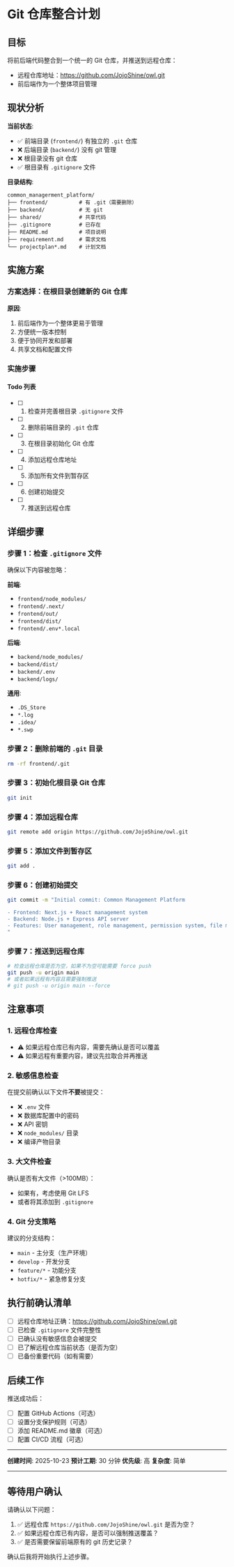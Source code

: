 # Git 仓库整合计划

## 目标

将前后端代码整合到一个统一的 Git 仓库，并推送到远程仓库：
- 远程仓库地址：https://github.com/JojoShine/owl.git
- 前后端作为一个整体项目管理

## 现状分析

**当前状态**:
- ✅ 前端目录 (`frontend/`) 有独立的 `.git` 仓库
- ❌ 后端目录 (`backend/`) 没有 git 管理
- ❌ 根目录没有 git 仓库
- ✅ 根目录有 `.gitignore` 文件

**目录结构**:
```
common_managerment_platform/
├── frontend/          # 有 .git（需要删除）
├── backend/           # 无 git
├── shared/            # 共享代码
├── .gitignore         # 已存在
├── README.md          # 项目说明
├── requirement.md     # 需求文档
└── projectplan*.md    # 计划文档
```

## 实施方案

### 方案选择：在根目录创建新的 Git 仓库

**原因**:
1. 前后端作为一个整体更易于管理
2. 方便统一版本控制
3. 便于协同开发和部署
4. 共享文档和配置文件

### 实施步骤

#### Todo 列表

- [ ] 1. 检查并完善根目录 `.gitignore` 文件
- [ ] 2. 删除前端目录的 `.git` 仓库
- [ ] 3. 在根目录初始化 Git 仓库
- [ ] 4. 添加远程仓库地址
- [ ] 5. 添加所有文件到暂存区
- [ ] 6. 创建初始提交
- [ ] 7. 推送到远程仓库

## 详细步骤

### 步骤 1：检查 `.gitignore` 文件

确保以下内容被忽略：

**前端**:
- `frontend/node_modules/`
- `frontend/.next/`
- `frontend/out/`
- `frontend/dist/`
- `frontend/.env*.local`

**后端**:
- `backend/node_modules/`
- `backend/dist/`
- `backend/.env`
- `backend/logs/`

**通用**:
- `.DS_Store`
- `*.log`
- `.idea/`
- `*.swp`

### 步骤 2：删除前端的 `.git` 目录

```bash
rm -rf frontend/.git
```

### 步骤 3：初始化根目录 Git 仓库

```bash
git init
```

### 步骤 4：添加远程仓库

```bash
git remote add origin https://github.com/JojoShine/owl.git
```

### 步骤 5：添加文件到暂存区

```bash
git add .
```

### 步骤 6：创建初始提交

```bash
git commit -m "Initial commit: Common Management Platform

- Frontend: Next.js + React management system
- Backend: Node.js + Express API server
- Features: User management, role management, permission system, file management, etc.
"
```

### 步骤 7：推送到远程仓库

```bash
# 检查远程仓库是否为空，如果不为空可能需要 force push
git push -u origin main
# 或者如果远程有内容且需要强制推送
# git push -u origin main --force
```

## 注意事项

### 1. 远程仓库检查

- ⚠️ 如果远程仓库已有内容，需要先确认是否可以覆盖
- ⚠️ 如果远程有重要内容，建议先拉取合并再推送

### 2. 敏感信息检查

在提交前确认以下文件**不要**被提交：
- ❌ `.env` 文件
- ❌ 数据库配置中的密码
- ❌ API 密钥
- ❌ `node_modules/` 目录
- ❌ 编译产物目录

### 3. 大文件检查

确认是否有大文件（>100MB）：
- 如果有，考虑使用 Git LFS
- 或者将其添加到 `.gitignore`

### 4. Git 分支策略

建议的分支结构：
- `main` - 主分支（生产环境）
- `develop` - 开发分支
- `feature/*` - 功能分支
- `hotfix/*` - 紧急修复分支

## 执行前确认清单

- [ ] 远程仓库地址正确：https://github.com/JojoShine/owl.git
- [ ] 已检查 `.gitignore` 文件完整性
- [ ] 已确认没有敏感信息会被提交
- [ ] 已了解远程仓库当前状态（是否为空）
- [ ] 已备份重要代码（如有需要）

## 后续工作

推送成功后：
- [ ] 配置 GitHub Actions（可选）
- [ ] 设置分支保护规则（可选）
- [ ] 添加 README.md 徽章（可选）
- [ ] 配置 CI/CD 流程（可选）

---

**创建时间**: 2025-10-23
**预计工期**: 30 分钟
**优先级**: 高
**复杂度**: 简单

---

## 等待用户确认

请确认以下问题：
1. ✅ 远程仓库 `https://github.com/JojoShine/owl.git` 是否为空？
2. ✅ 如果远程仓库已有内容，是否可以强制推送覆盖？
3. ✅ 是否需要保留前端原有的 git 历史记录？

确认后我将开始执行上述步骤。

